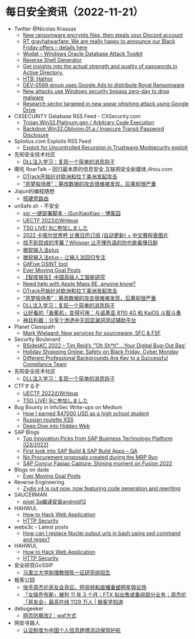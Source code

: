 # 每日安全资讯（2022-11-21）

- Twitter @Nicolas Krassas
  - [New ransomware encrypts files, then steals your Discord account](https://twitter.com/Dinosn/status/1594383637058920454)
  - [RT grayhatwarfare: We are really happy to announce our Black Friday offers – details here](https://twitter.com/grayhatwarfare/status/1594378084236791808)
  - [Wodat - Windows Oracle Database Attack Toolkit](https://twitter.com/Dinosn/status/1594228890733809665)
  - [Reverse Shell Generator](https://twitter.com/Dinosn/status/1594227127078952960)
  - [Get insights into the actual strength and quality of passwords in Active Directory.](https://twitter.com/Dinosn/status/1594225719118368779)
  - [HTB: Hathor](https://twitter.com/Dinosn/status/1594223350699769856)
  - [DEV-0569 group uses Google Ads to distribute Royal Ransomware](https://twitter.com/Dinosn/status/1594223283804655617)
  - [New attacks use Windows security bypass zero-day to drop malware](https://twitter.com/Dinosn/status/1594193302529937409)
  - [Research sector targeted in new spear phishing attack using Google Drive](https://twitter.com/Dinosn/status/1594193235362152449)
- CXSECURITY Database RSS Feed - CXSecurity.com
  - [Trojan.Win32.Platinum.gen / Arbitrary Code Execution](https://cxsecurity.com/issue/WLB-2022110032)
  - [Backdoor.Win32.Oblivion.01.a / Insecure Transit Password Disclosure](https://cxsecurity.com/issue/WLB-2022110031)
- Sploitus.com Exploits RSS Feed
  - [Exploit for Uncontrolled Recursion in Trustwave Modsecurity exploit](https://sploitus.com/exploit?id=FA7E45A9-1B6D-5E62-9B88-010EC22A6F56&utm_source=rss&utm_medium=rss)
- 先知安全技术社区
  - [DLL注入学习：复现一个简单的消息钩子](https://xz.aliyun.com/t/11863)
- 嘶吼 RoarTalk – 回归最本质的信息安全,互联网安全新媒体,4hou.com
  - [DTrack开始针对欧洲和拉丁美洲发起攻击](https://www.4hou.com/posts/JXMv)
  - [“恶梦般场景”：篡改数据的攻击很难被发现，后果却很严重](https://www.4hou.com/posts/GKX7)
- Jiajun的编程随想
  - [搭建旁路由](https://jiajunhuang.com/articles/2022_11_20-router.md.html)
- unSafe.sh - 不安全
  - [ssr 一键部署脚本 - iSunXiaoXiao - 博客园](https://buaq.net/go-136491.html)
  - [UECTF 2022のWriteup](https://buaq.net/go-136489.html)
  - [TSG LIVE! 9に参加しました](https://buaq.net/go-136478.html)
  - [2022 卡塔尔世界杯 比赛日历订阅 (自动更新) + 中文赛程表图片](https://buaq.net/go-136492.html)
  - [找不到现成的字幕？Whisper 让不懂外语的你也能看懂日剧](https://buaq.net/go-136473.html)
  - [微软输入法plus](https://buaq.net/go-136454.html)
  - [微软输入法plus – 让输入法回归专注](https://buaq.net/go-136452.html)
  - [GitFive OSINT tool](https://buaq.net/go-136453.html)
  - [Ever Moving Goal Posts](https://buaq.net/go-136459.html)
  - [【智库报告】中国高级人工智能研究](https://buaq.net/go-136505.html)
  - [Need help with Apple Maps RE, anyone know?](https://buaq.net/go-136441.html)
  - [DTrack开始针对欧洲和拉丁美洲发起攻击](https://buaq.net/go-136442.html)
  - [“恶梦般场景”：篡改数据的攻击很难被发现，后果却很严重](https://buaq.net/go-136443.html)
  - [DLL注入学习：复现一个简单的消息钩子](https://buaq.net/go-136474.html)
  - [让好看的「香蕉机」变得可用：与诺基亚 8110 4G 和 KaiOS 斗智斗勇](https://buaq.net/go-136435.html)
  - [神兵利器｜分享个渗透中无回显漏洞测试辅助平台](https://buaq.net/go-136436.html)
- Planet Classpath
  - [Mark Wielaard: New services for sourceware, SFC & FSF](https://gnu.wildebeest.org/blog/mjw/2022/11/20/new-services-for-sourceware-sfc-fsf/)
- Security Boulevard
  - [BSidesKC 2022 – Tim Reid’s ‘”Oh Sh*t!”….Your Digital Bug-Out Bag’](https://securityboulevard.com/2022/11/bsideskc-2022-tim-reids-oh-sht-your-digital-bug-out-bag/)
  - [Holiday Shopping Online: Safety on Black Friday, Cyber Monday](https://securityboulevard.com/2022/11/holiday-shopping-online-safety-on-black-friday-cyber-monday/)
  - [Different Professional Backgrounds Are Key to a Successful Compliance Team](https://securityboulevard.com/2022/11/different-professional-backgrounds-are-key-to-a-successful-compliance-team/)
- 先知安全技术社区
  - [DLL注入学习：复现一个简单的消息钩子](https://xz.aliyun.com/t/11863)
- CTFするぞ
  - [UECTF 2022のWriteup](https://ptr-yudai.hatenablog.com/entry/2022/11/20/215316)
  - [TSG LIVE! 9に参加しました](https://ptr-yudai.hatenablog.com/entry/2022/11/20/210740)
- Bug Bounty in InfoSec Write-ups on Medium
  - [How I earned $47000 USD as a high school student](https://infosecwriteups.com/how-i-earned-47000-usd-as-a-high-school-student-a9a68896b3a3?source=rss----7b722bfd1b8d--bug_bounty)
  - [Russian roulette XSS](https://infosecwriteups.com/russian-roulette-xss-bbba6afd2570?source=rss----7b722bfd1b8d--bug_bounty)
  - [Deep Dive into Hidden Web](https://infosecwriteups.com/deep-dive-into-hidden-web-a5110a9c65e7?source=rss----7b722bfd1b8d--bug_bounty)
- SAP Blogs
  - [Top Innovation Picks from SAP Business Technology Platform (Q3/2022)](https://blogs.sap.com/2022/11/20/top-innovation-picks-from-sap-business-technology-platform-q3-2022/)
  - [First look into SAP Build & SAP Build Apps – QA](https://blogs.sap.com/2022/11/20/first-look-into-sap-build-sap-build-apps-qa/)
  - [No Procurement proposals created during the MRP Run](https://blogs.sap.com/2022/11/20/no-procurement-proposals-created-during-the-mrp-run/)
  - [SAP Concur Fapiao Capture: Shining moment on Fusion 2022](https://blogs.sap.com/2022/11/20/sap-concur-fapiao-capture-shining-moment-on-fusion-2022/)
- Blogs on dade
  - [Ever Moving Goal Posts](https://0xda.de/blog/2022/11/ever-moving-goal-posts/)
- Reverse Engineering
  - [Zydis v4 is out now, now featuring code generation and rewriting](https://www.reddit.com/r/ReverseEngineering/comments/z0a861/zydis_v4_is_out_now_now_featuring_code_generation/)
- SAUCERMAN
  - [pixel 3a编译安装android12](https://saucer-man.com/android/986.html)
- HAHWUL
  - [How to Hack Web Application](https://www.hahwul.com/cullinan/how-to-hack-web)
  - [HTTP Security](https://www.hahwul.com/cullinan/http)
- webs3c - Latest posts
  - [How can I replace Nuclei output urls in bash using sed command and regex?](https://webs3c.com/t/how-can-i-replace-nuclei-output-urls-in-bash-using-sed-command-and-regex/202#post_4)
- HAHWUL
  - [How to Hack Web Application](https://www.hahwul.com/cullinan/how-to-hack-web)
  - [HTTP Security](https://www.hahwul.com/cullinan/http)
- 安全研究GoSSIP
  - [马里兰大学助理教授陈一征研究组招生](https://mp.weixin.qq.com/s?__biz=Mzg5ODUxMzg0Ng==&mid=2247493322&idx=1&sn=badf35267d2766033736a48be35d998c&chksm=c063c813f71441059dcec5049a0a1220cacb0e5e645305de32e2e913ee744562ed1082e2b66f&scene=58&subscene=0#rd)
- 极客公园
  - [快手周杰伦哥友会背后，短视频和直播重塑明星舆论场](https://mp.weixin.qq.com/s?__biz=MTMwNDMwODQ0MQ==&mid=2652973721&idx=1&sn=e18fb94aa56d4cea7491dfed8b28a9e0&chksm=7e54572f4923de39f9cafd1afe8a71a8e21769e79ec339b036cbeab6bf3fd1b6bb9a4a078337&scene=58&subscene=0#rd)
  - [「女版乔布斯」被判 11 年 3 个月；FTX 拟出售或重组部分业务；周杰伦「哥友会」最高在线 1129 万人 | 极客早知道](https://mp.weixin.qq.com/s?__biz=MTMwNDMwODQ0MQ==&mid=2652973709&idx=1&sn=f8a16c6b64c24445506a36bf94649284&chksm=7e54573b4923de2d9536254edd5d5be87be787724424ce37dac05649d9c970b6a35c876b06d7&scene=58&subscene=0#rd)
- debugeeker
  - [网页防篡改2：waf方式](https://mp.weixin.qq.com/s?__biz=MzU4NjY0NTExNA==&mid=2247486791&idx=1&sn=a08d4635bf8d4d7fe59cb7108127c88c&chksm=fdf96652ca8eef4411a9c3d657fe2d353e0a4066e8a3ee523ec4a570d0adb79276373f1ddba5&scene=58&subscene=0#rd)
- 网安寻路人
  - [认证制度为中国个人信息跨境流动保驾护航](https://mp.weixin.qq.com/s?__biz=MzIxODM0NDU4MQ==&mid=2247497076&idx=1&sn=8576bb736ca3d828ae763f4ee876c012&chksm=97e9489ea09ec188c6150cff5412e03d920fa6bc9e362e60ed50256bcd38dc3b5b0a2cf38c42&scene=58&subscene=0#rd)
